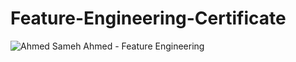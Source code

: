 # Feature-Engineering-Certificate
![Ahmed Sameh Ahmed - Feature Engineering](https://user-images.githubusercontent.com/95590479/210151488-4b384ed5-0296-49c3-9b25-6a480794cec9.png)

